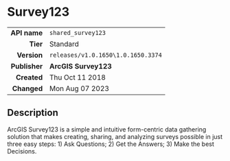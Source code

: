 # Survey123
| | |
|-:|-|
|**API name**|`shared_survey123`|
|**Tier**|Standard|
|**Version**|`releases/v1.0.1650\1.0.1650.3374`|
|**Publisher**|**ArcGIS Survey123**|
|**Created**|Thu Oct 11 2018|
|**Changed**|Mon Aug 07 2023|

## Description
ArcGIS Survey123 is a simple and intuitive form-centric data gathering solution that makes creating, sharing, and analyzing surveys possible in just three easy steps: 1) Ask Questions; 2) Get the Answers; 3) Make the best Decisions.
